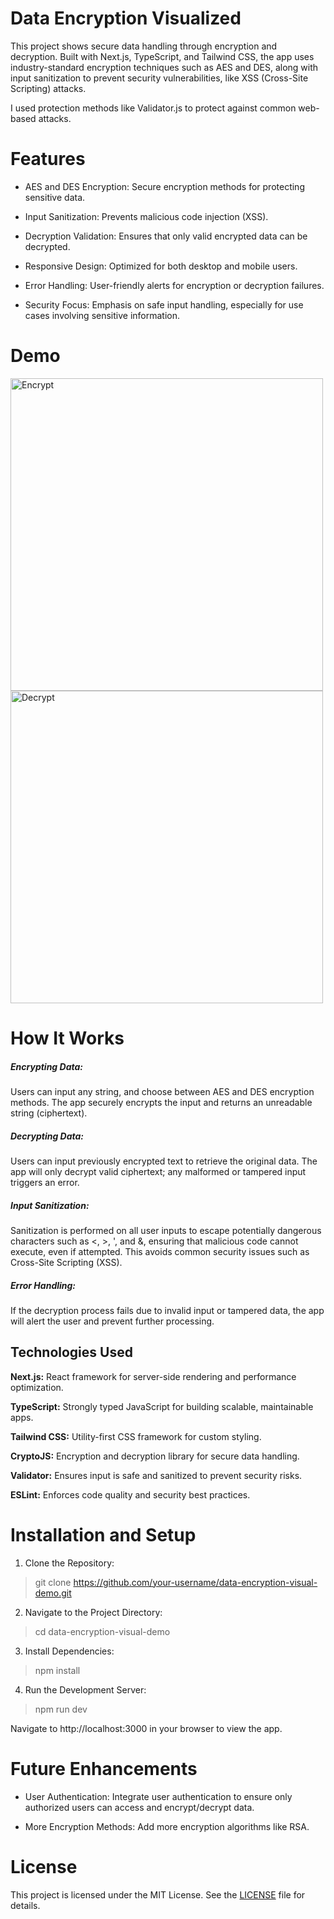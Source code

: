# Data Encryption Visualized

This project shows secure data handling through encryption and decryption. Built with Next.js, TypeScript, and Tailwind CSS, the app uses industry-standard encryption techniques such as AES and DES, along with input sanitization to prevent security vulnerabilities, like XSS (Cross-Site Scripting) attacks.

I used protection methods like Validator.js to protect against common web-based attacks.

# Features


- AES and DES Encryption: Secure encryption methods for protecting sensitive data.

- Input Sanitization: Prevents malicious code injection (XSS).

- Decryption Validation: Ensures that only valid encrypted data can be decrypted.

- Responsive Design: Optimized for both desktop and mobile users.

- Error Handling: User-friendly alerts for encryption or decryption failures.

- Security Focus: Emphasis on safe input handling, especially for use cases involving sensitive information.

# Demo

<img src=".public/img/encrypt.png" alt="Encrypt" width="500"/>

<img src=".public/img/decrypt.png" alt="Decrypt" width="500"/>



# How It Works

##### Encrypting Data:

Users can input any string, and choose between AES and DES encryption methods.
The app securely encrypts the input and returns an unreadable string (ciphertext).

##### Decrypting Data:

Users can input previously encrypted text to retrieve the original data.
The app will only decrypt valid ciphertext; any malformed or tampered input triggers an error.

##### Input Sanitization:

Sanitization is performed on all user inputs to escape potentially dangerous characters such as <, >, ', and &, ensuring that malicious code cannot execute, even if attempted. This avoids common security issues such as Cross-Site Scripting (XSS).

##### Error Handling:

If the decryption process fails due to invalid input or tampered data, the app will alert the user and prevent further processing.


## Technologies Used


**Next.js:** React framework for server-side rendering and performance optimization.

**TypeScript:** Strongly typed JavaScript for building scalable, maintainable apps.

**Tailwind CSS:** Utility-first CSS framework for custom styling.

**CryptoJS:** Encryption and decryption library for secure data handling.

**Validator:** Ensures input is safe and sanitized to prevent security risks.

**ESLint:** Enforces code quality and security best practices.


# Installation and Setup

1. Clone the Repository:


> git clone https://github.com/your-username/data-encryption-visual-demo.git

2. Navigate to the Project Directory:


> cd data-encryption-visual-demo

3. Install Dependencies:


> npm install


4. Run the Development Server:


> npm run dev

Navigate to http://localhost:3000 in your browser to view the app.

# Future Enhancements

- User Authentication: Integrate user authentication to ensure only authorized users can access and encrypt/decrypt data.

- More Encryption Methods: Add more encryption algorithms like RSA.


# License

This project is licensed under the MIT License. See the [LICENSE](LICENSE) file for details.
